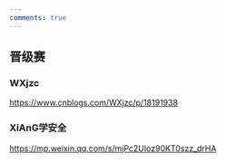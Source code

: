 ```yaml
---
comments: true
---
```


## 晋级赛

### WXjzc

https://www.cnblogs.com/WXjzc/p/18191938

### XiAnG学安全

https://mp.weixin.qq.com/s/mjPc2UIoz90KT0szz_drHA